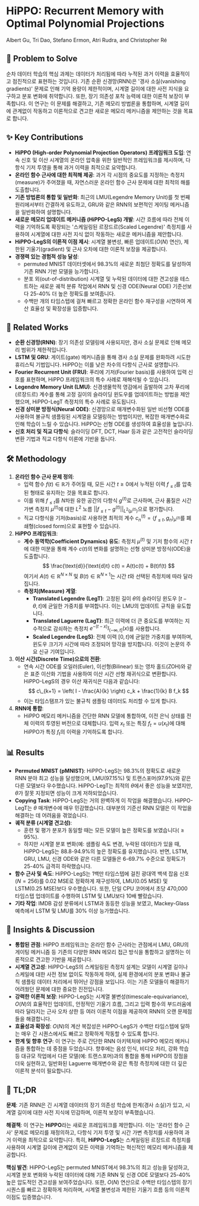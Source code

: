 # HiPPO: Recurrent Memory with Optimal Polynomial Projections

Albert Gu, Tri Dao, Stefano Ermon, Atri Rudra, and Christopher Ré

## 🧩 Problem to Solve

순차 데이터 학습의 핵심 과제는 데이터가 처리됨에 따라 누적된 과거 이력을 효율적이고 점진적으로 표현하는 것입니다. 기존 순환 신경망(RNN)은 '경사 소실(vanishing gradients)' 문제로 인해 기억 용량이 제한적이며, 시계열 길이에 대한 사전 지식을 요구하고 분포 변화에 취약합니다. 또한, 장기 의존성 포착 능력에 대한 이론적 보장이 부족합니다. 이 연구는 이 문제를 해결하고, 기존 메모리 방법론을 통합하며, 시계열 길이에 관계없이 작동하고 이론적으로 견고한 새로운 메모리 메커니즘을 제안하는 것을 목표로 합니다.

## ✨ Key Contributions

- **HiPPO (High-order Polynomial Projection Operators) 프레임워크 도입**: 연속 신호 및 이산 시계열의 온라인 압축을 위한 일반적인 프레임워크를 제시하며, 다항식 기저 투영을 통해 과거 이력을 최적으로 요약합니다.
- **온라인 함수 근사에 대한 최적해 제공**: 과거 각 시점의 중요도를 지정하는 측정치(measure)가 주어졌을 때, 자연스러운 온라인 함수 근사 문제에 대한 최적의 해를 도출합니다.
- **기존 방법론의 통합 및 일반화**: 최근의 LMU(Legendre Memory Unit)를 첫 번째 원리에서부터 간결하게 유도하고, GRU와 같은 RNN의 보편적인 게이팅 메커니즘을 일반화하여 설명합니다.
- **새로운 메모리 업데이트 메커니즘 (HiPPO-LegS) 개발**: 시간 흐름에 따라 전체 이력을 기억하도록 확장되는 '스케일링된 르장드르(Scaled Legendre)' 측정치를 사용하여 시계열에 대한 사전 지식 없이 작동하는 새로운 메커니즘을 제안합니다.
- **HiPPO-LegS의 이론적 이점 제시**: 시계열 불변성, 빠른 업데이트($O(N)$ 연산), 제한된 기울기(gradient) 및 근사 오차에 대한 이론적 보장을 제공합니다.
- **경쟁력 있는 경험적 성능 달성**:
  - permuted MNIST 데이터셋에서 98.3%의 새로운 최첨단 정확도를 달성하여 기존 RNN 기반 모델을 능가합니다.
  - 분포 외(out-of-distribution) 시계열 및 누락된 데이터에 대한 견고성을 테스트하는 새로운 궤적 분류 작업에서 RNN 및 신경 ODE(Neural ODE) 기준선보다 25-40% 더 높은 정확도를 보여줍니다.
  - 수백만 개의 타임스텝에 걸쳐 빠르고 정확한 온라인 함수 재구성을 시연하여 계산 효율성 및 확장성을 입증합니다.

## 📎 Related Works

- **순환 신경망(RNN)**: 장기 의존성 모델링에 사용되지만, 경사 소실 문제로 인해 메모리 범위가 제한적입니다.
- **LSTM 및 GRU**: 게이트(gate) 메커니즘을 통해 경사 소실 문제를 완화하려 시도한 휴리스틱 기법입니다. HiPPO는 이를 낮은 차수의 다항식 근사로 설명합니다.
- **Fourier Recurrent Unit (FRU)**: 푸리에 기저(Fourier basis)를 사용하여 입력 신호를 표현하며, HiPPO 프레임워크의 특수 사례로 재해석될 수 있습니다.
- **Legendre Memory Unit (LMU)**: 신경생물학적 영감에서 출발하여 고차 푸리에(르장드르) 계수를 통해 고정 길이의 슬라이딩 윈도우를 업데이트하는 방법을 제안했으며, HiPPO-LegT 측정치의 특수 사례로 유도됩니다.
- **신경 상미분 방정식(Neural ODE)**: 신경망으로 매개변수화된 일반 비선형 ODE를 사용하여 불규칙 샘플링된 시계열을 모델링하는 방법이지만, 복잡한 매개변수화로 인해 학습이 느릴 수 있습니다. HiPPO는 선형 ODE를 생성하여 효율성을 높입니다.
- **신호 처리 및 직교 다항식**: 슬라이딩 DFT, DCT, Haar 등과 같은 고전적인 슬라이딩 변환 기법과 직교 다항식 이론에 기반을 둡니다.

## 🛠️ Methodology

1. **온라인 함수 근사 문제 정의**:
   - 입력 함수 $f(t) \in \mathbb{R}$가 주어질 때, 모든 시간 $t \ge 0$에서 누적된 이력 $f_{\leq t}$를 압축된 형태로 유지하는 것을 목표로 합니다.
   - 이를 위해 $f_{\leq t}$를 $N$차원 유한 공간의 다항식 $g^{(t)}$로 근사하며, 근사 품질은 시간 가변 측정치 $\mu^{(t)}$에 대한 $L^2$ 노름 $||f_{\leq t} - g^{(t)}||_{L^2(\mu^{(t)})}$으로 평가합니다.
   - 직교 다항식을 기저(basis)로 사용하면 최적의 계수 $c_n^{(t)} = \langle f_{\leq t}, g_n \rangle_{\mu^{(t)}}$를 폐쇄형(closed form)으로 표현할 수 있습니다.
2. **HiPPO 프레임워크**:
   - **계수 동역학(Coefficient Dynamics) 유도**: 측정치 $\mu^{(t)}$ 및 기저 함수의 시간 $t$에 대한 미분을 통해 계수 $c(t)$의 변화를 설명하는 선형 상미분 방정식(ODE)을 도출합니다.
     $$ \frac{\text{d}}{\text{d}t} c(t) = A(t)c(t) + B(t)f(t) $$
        여기서 $A(t) \in \mathbb{R}^{N \times N}$ 및 $B(t) \in \mathbb{R}^{N \times 1}$는 시간 $t$와 선택된 측정치에 따라 달라집니다.
   - **측정치(Measure) 계열**:
     - **Translated Legendre (LegT)**: 고정된 길이 $\theta$의 슬라이딩 윈도우 $[t-\theta, t]$에 균일한 가중치를 부여합니다. 이는 LMU의 업데이트 규칙을 유도합니다.
     - **Translated Laguerre (LagT)**: 최근 이력에 더 큰 중요도를 부여하는 지수적으로 감쇠하는 측정치 $e^{-(t-x)}I_{(-\infty,t]}(x)$를 사용합니다.
     - **Scaled Legendre (LegS)**: 전체 이력 $[0, t]$에 균일한 가중치를 부여하며, 윈도우 크기가 시간에 따라 조정되어 망각을 방지합니다. 이것이 논문의 주요 신규 기여입니다.
3. **이산 시간(Discrete Time)으로의 전환**:
   - 연속 시간 ODE를 오일러(Euler), 이선형(Bilinear) 또는 영차 홀드(ZOH)와 같은 표준 이산화 기법을 사용하여 이산 시간 선형 재귀식으로 변환합니다. HiPPO-LegS의 경우 이산 재귀식은 다음과 같습니다:
     $$ c\_{k+1} = \left( I - \frac{A}{k} \right) c_k + \frac{1}{k} B f_k $$
   - 이는 타임스탬프가 있는 불규칙 샘플링 데이터도 처리할 수 있게 합니다.
4. **RNN에 통합**:
   - HiPPO 메모리 메커니즘을 간단한 RNN 모델에 통합하여, 이전 은닉 상태를 전체 이력의 투영된 버전으로 대체합니다. 입력 $x_t$ 또는 특징 $f_t=u(x_t)$에 대해 HiPPO가 특징 $f_t$의 이력을 기억하도록 합니다.

## 📊 Results

- **Permuted MNIST (pMNIST)**: HiPPO-LegS는 98.3%의 정확도로 새로운 RNN 분야 최고 성능을 달성했으며, LMU(97.15%) 및 트랜스포머(97.9%)와 같은 다른 모델보다 우수했습니다. HiPPO-LegT는 최적의 $\theta$에서 좋은 성능을 보였지만, $\theta$가 잘못 지정되면 성능이 크게 저하되었습니다.
- **Copying Task**: HiPPO-LegS는 거의 완벽하게 이 작업을 해결했습니다. HiPPO-LegT는 $\theta$ 매개변수에 매우 민감했습니다. 대부분의 기준선 RNN 모델은 이 작업을 해결하는 데 어려움을 겪었습니다.
- **궤적 분류 (시계열 견고성)**:
  - 훈련 및 평가 분포가 동일할 때는 모든 모델이 높은 정확도를 보였습니다($\ge 95\%$).
  - 하지만 시계열 분포 변화(예: 샘플링 속도 변경, 누락된 데이터)가 있을 때, HiPPO-LegS는 88.8-94.9%의 높은 정확도를 유지했습니다. 반면, LSTM, GRU, LMU, 신경 ODE와 같은 다른 모델들은 6-69.7% 수준으로 정확도가 25-40% 급격히 하락했습니다.
- **함수 근사 및 속도**: HiPPO-LegS는 1백만 타임스텝에 걸친 광대역 백색 잡음 신호($N=256$)를 0.02 MSE로 정확하게 재구성하여, LMU(0.05 MSE) 및 LSTM(0.25 MSE)보다 우수했습니다. 또한, 단일 CPU 코어에서 초당 470,000 타임스텝 업데이트를 수행하여 LSTM 및 LMU보다 10배 빨랐습니다.
- **기타 작업**: IMDB 감성 분류에서 LSTM과 동등한 성능을 보였고, Mackey-Glass 예측에서 LSTM 및 LMU를 30% 이상 능가했습니다.

## 🧠 Insights & Discussion

- **통합된 관점**: HiPPO 프레임워크는 온라인 함수 근사라는 관점에서 LMU, GRU의 게이팅 메커니즘 등 기존의 다양한 RNN 메모리 접근 방식을 통합하고 설명하는 이론적으로 견고한 기반을 제공합니다.
- **시계열 견고성**: HiPPO-LegS의 스케일링된 측정치 설계는 모델이 시계열 길이나 스케일에 대한 사전 정보 없이도 작동하게 하여, 실제 환경에서의 분포 변화나 불규칙 샘플링 데이터 처리에서 뛰어난 강점을 보입니다. 이는 기존 모델들이 해결하기 어려웠던 문제에 대한 중요한 진전입니다.
- **강력한 이론적 보장**: HiPPO-LegS는 시계열 불변성(timescale-equivariance), $O(N)$의 효율적인 업데이트, 안정적인 기울기 흐름, 그리고 입력 함수의 부드러움에 따라 달라지는 근사 오차 상한 등 여러 이론적 이점을 제공하여 RNN의 오랜 문제점들을 해결합니다.
- **효율성과 확장성**: $O(N)$의 계산 복잡성은 HiPPO-LegS가 수백만 타임스텝에 달하는 매우 긴 시퀀스에서도 빠르고 정확하게 작동할 수 있도록 합니다.
- **한계 및 향후 연구**: 이 연구는 주로 간단한 RNN 아키텍처에 HiPPO 메모리 메커니즘을 통합하는 데 중점을 두었습니다. 향후에는 음성 인식, 비디오 처리, 강화 학습 등 대규모 작업에서 다른 모델(예: 트랜스포머)과의 통합을 통해 HiPPO의 장점을 더욱 실현하고, 일반화된 Laguerre 매개변수와 같은 특정 측정치에 대한 더 깊은 이론적 분석이 필요합니다.

## 📌 TL;DR

**문제**: 기존 RNN은 긴 시계열 데이터의 장기 의존성 학습에 한계(경사 소실)가 있고, 시계열 길이에 대한 사전 지식에 민감하며, 이론적 보장이 부족했습니다.

**해결책**: 이 연구는 **HiPPO**라는 새로운 프레임워크를 제안합니다. 이는 '온라인 함수 근사' 문제로 메모리를 재정의하고, 다항식 기저 투영 및 시간 가변 측정치를 사용하여 과거 이력을 최적으로 요약합니다. 특히, **HiPPO-LegS**는 스케일링된 르장드르 측정치를 사용하여 시계열 길이에 관계없이 모든 이력을 기억하는 혁신적인 메모리 메커니즘을 제공합니다.

**핵심 발견**: HiPPO-LegS는 permuted MNIST에서 98.3%의 최고 성능을 달성하고, 시계열 분포 변화와 누락된 데이터에 대해 기존 RNN 및 신경 ODE 모델보다 25-40% 높은 압도적인 견고성을 보여주었습니다. 또한, $O(N)$ 연산으로 수백만 타임스텝의 장기 시퀀스를 빠르고 정확하게 처리하며, 시계열 불변성과 제한된 기울기 흐름 등의 이론적 이점도 입증했습니다.

